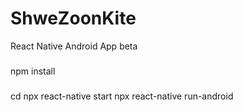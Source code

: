 # ShweZoonKite
React Native Android App beta 
###
npm install
###
cd
npx react-native start
npx react-native run-android
